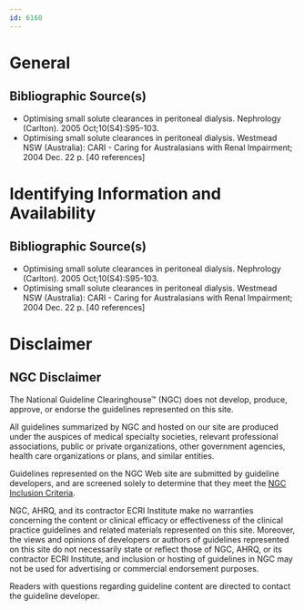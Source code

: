 ```yaml
---
id: 6160
---
```


# General

## Bibliographic Source(s)

- Optimising small solute clearances in peritoneal dialysis. Nephrology (Carlton). 2005 Oct;10(S4):S95-103.
- Optimising small solute clearances in peritoneal dialysis. Westmead NSW (Australia): CARI - Caring for Australasians with Renal Impairment; 2004 Dec. 22 p. [40 references]

# Identifying Information and Availability

## Bibliographic Source(s)

- Optimising small solute clearances in peritoneal dialysis. Nephrology (Carlton). 2005 Oct;10(S4):S95-103.
- Optimising small solute clearances in peritoneal dialysis. Westmead NSW (Australia): CARI - Caring for Australasians with Renal Impairment; 2004 Dec. 22 p. [40 references]

# Disclaimer

## NGC Disclaimer

The National Guideline Clearinghouse™ (NGC) does not develop, produce, approve, or endorse the guidelines represented on this site.

All guidelines summarized by NGC and hosted on our site are produced under the auspices of medical specialty societies, relevant professional associations, public or private organizations, other government agencies, health care organizations or plans, and similar entities.

Guidelines represented on the NGC Web site are submitted by guideline developers, and are screened solely to determine that they meet the [NGC Inclusion Criteria](/help-and-about/summaries/inclusion-criteria).

NGC, AHRQ, and its contractor ECRI Institute make no warranties concerning the content or clinical efficacy or effectiveness of the clinical practice guidelines and related materials represented on this site. Moreover, the views and opinions of developers or authors of guidelines represented on this site do not necessarily state or reflect those of NGC, AHRQ, or its contractor ECRI Institute, and inclusion or hosting of guidelines in NGC may not be used for advertising or commercial endorsement purposes.

Readers with questions regarding guideline content are directed to contact the guideline developer.

